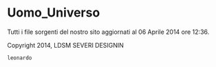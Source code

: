Uomo_Universo
=============

Tutti i file sorgenti del nostro sito aggiornati al 06 Aprile 2014 ore 12:36.

Copyright 2014, LDSM SEVERI DESIGNIN<br />


`leonardo`
